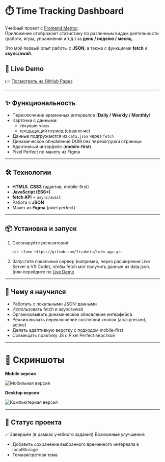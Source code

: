# ⏱️ Time Tracking Dashboard

Учебный проект с [Frontend Mentor](https://www.frontendmentor.io/).  
Приложение отображает статистику по различным видам деятельности (работа, игры, упражнения и т.д.) за **день / неделю / месяц**.  

Это мой первый опыт работы с **JSON**, а также с функциями **fetch** и **async/await**.

## 🚀 Live Demo
👉 [Посмотреть на GitHub Pages](https://lizakein.github.io/time-tracking-dashboard/)

---

## ✨ Функциональность
- Переключение временных интервалов (**Daily / Weekly / Monthly**)  
- Карточки с данными:
  - текущие часы
  - предыдущий период (сравнение)  
- Данные подгружаются из `data.json` через `fetch`  
- Динамическое обновление DOM без перезагрузки страницы  
- Адаптивный интерфейс (**mobile-first**)  
- Pixel Perfect по макету из Figma   

---

## 🛠️ Технологии
- **HTML5**, **CSS3** (адаптив, mobile-first)
- **JavaScript (ES6+)**
- **fetch API** + `async/await`
- Работа с **JSON**
- Макет из **Figma** (pixel perfect)

---

## 📦 Установка и запуск
1. Склонируйте репозиторий:
   ```bash
   git clone https://github.com/lizakein/todo-app.git
2. Запустите локальный сервер (например, через расширение Live Server в VS Code), чтобы fetch мог получить данные из data.json.
(или перейдите по [Live Demo](https://lizakein.github.io/time-tracking-dashboard/)

---

## 🎯 Чему я научился
- Работать с локальными JSON-данными
- Использовать fetch и async/await
- Организовывать динамическое обновление интерфейса
- Реализовывать переключение состояний кнопок (aria-pressed, active)
- Делать адаптивную верстку с подходом mobile-first
- Совмещать практику JS с Pixel Perfect версткой

---

# 📸 Скриншоты

**Mobile версия**

![Мобильная версия](./screenshots/mobile.png)

**Desktop версия**

![Компьютерная версия](./screenshots/desktop.png)

---

## 📌 Статус проекта

✅ Завершён (в рамках учебного задания)
Возможные улучшения:
- Добавить сохранение выбранного временного интервала в localStorage
- Темная/светлая тема
